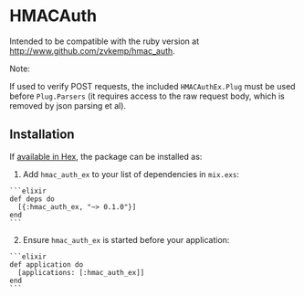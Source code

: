 # HMACAuth

Intended to be compatible with the ruby version at http://www.github.com/zvkemp/hmac_auth.

Note:

If used to verify POST requests, the included `HMACAuthEx.Plug` must be used before `Plug.Parsers` (it requires
access to the raw request body, which is removed by json parsing et al).

## Installation

If [available in Hex](https://hex.pm/docs/publish), the package can be installed as:

  1. Add `hmac_auth_ex` to your list of dependencies in `mix.exs`:

    ```elixir
    def deps do
      [{:hmac_auth_ex, "~> 0.1.0"}]
    end
    ```

  2. Ensure `hmac_auth_ex` is started before your application:

    ```elixir
    def application do
      [applications: [:hmac_auth_ex]]
    end
    ```

